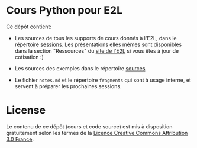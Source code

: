 # Cours Python pour E2L

Ce dépôt contient:

* Les sources de tous les supports de cours donnés à l'E2L, dans le
  répertoire [sessions](sessions). Les présentations elles mêmes sont
  disponibles dans la section "Ressources" du [site de l'E2L]() si vous
  êtes à jour de cotisation :)

* Les sources des exemples dans le répertoire [sources](sources)

* Le fichier `notes.md` et le répertoire  `fragments` qui sont à usage interne, et servent
  à préparer les prochaines sessions.

# License

Le contenu de ce dépôt (cours et code source) est mis à disposition gratuitement selon les termes de la [Licence Creative Commons Attribution 3.0 France](https://creativecommons.org/licenses/by/3.0/fr/).
